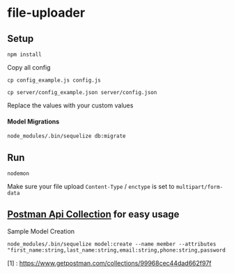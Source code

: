 # file-uploader


## Setup

```
npm install
```


Copy all config

```
cp config_example.js config.js
```

```
cp server/config_example.json server/config.json
```

Replace the values with your custom values


#### Model Migrations

```
node_modules/.bin/sequelize db:migrate
```


## Run

```
nodemon
```


Make sure your file upload `Content-Type` / `enctype` is set to `multipart/form-data`


## [Postman Api Collection](1) for easy usage


Sample Model Creation
 
```
node_modules/.bin/sequelize model:create --name member --attributes "first_name:string,last_name:string,email:string,phone:string,password:string"
```


[1] : https://www.getpostman.com/collections/99968cec44dad662f97f
